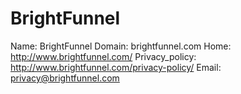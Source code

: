 
# BrightFunnel

Name: BrightFunnel
Domain: brightfunnel.com
Home: http://www.brightfunnel.com/
Privacy_policy: http://www.brightfunnel.com/privacy-policy/
Email: privacy@brightfunnel.com
